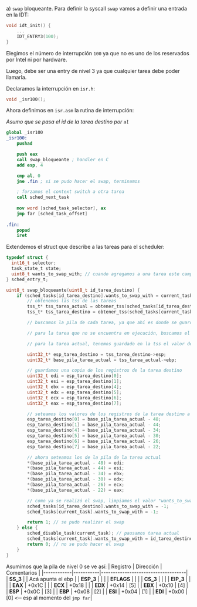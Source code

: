 a) `swap` bloqueante.
Para definir la syscall `swap` vamos a definir una entrada en la IDT:

```C
void idt_init() {
    ...
    IDT_ENTRY3(100);
}
```
Elegimos el número de interrupción `100` ya que no es uno de los reservados por Intel ni por hardware.

Luego, debe ser una entry de nivel 3 ya que cualquier tarea debe poder llamarla.

Declaramos la interrupción en `isr.h`:
```h
void _isr100();
```

Ahora definimos en `isr.asm` la rutina de interrupción:

*Asumo que se pasa el id de la tarea destino por `al`*

```nasm
global _isr100
_isr100:
    pushad

    push eax
    call swap_bloqueante ; handler en C
    add esp, 4 

    cmp al, 0
    jne .fin ; si se pudo hacer el swap, terminamos

    ; forzamos el context switch a otra tarea
    call sched_next_task
    
    mov word [sched_task_selector], ax
    jmp far [sched_task_offset]
    
.fin:
    popad
    iret
```
Extendemos el struct que describe a las tareas para el scheduler:

```C
typedef struct {
  int16_t selector;
  task_state_t state;
  uint8_t wants_to_swap_with; // cuando agregamos a una tarea este campo es -1, ya que no pertenece al índice de ninguna tarea
} sched_entry_t;

```

```C
uint8_t swap_bloqueante(uint8_t id_tarea_destino) {
    if (sched_tasks[id_tarea_destino].wants_to_swap_with = current_task){
        // obtenemos las tss de las tareas
        tss_t* tss_tarea_actual = obtener_tss(sched_tasks[id_tarea_destino].selector);
        tss_t* tss_tarea_destino = obtener_tss(sched_tasks[current_task].selector);

        // buscamos la pila de cada tarea, ya que ahí es donde se guardan los valores recientes de los registros y donde vamos a querer pisarlos para que se actualicen

        // para la tarea que no se encuentra en ejecución, buscamos el esp en la tss y nos movemos por la pila de nivel 0 de acuerdo al offset de cada registro

        // para la tarea actual, tenemos guardado en la tss el valor de la base de la pila de nivel 0 (que nunca cambia). Por lo que la vamos a usar para movernos en la pila de nivel 0 actual (desde la base tenemos que restar para movernos por la pila)

        uint32_t* esp_tarea_destino = tss_tarea_destino->esp;
        uint32_t* base_pila_tarea_actual = tss_tarea_actual->ebp;

        // guardamos una copia de los registros de la tarea destino
        uint32_t edi = esp_tarea_destino[0];
        uint32_t esi = esp_tarea_destino[1];
        uint32_t ebx = esp_tarea_destino[4];
        uint32_t edx = esp_tarea_destino[5];
        uint32_t ecx = esp_tarea_destino[6];
        uint32_t eax = esp_tarea_destino[7];

        // seteamos los valores de los registros de la tarea destino a los de la actual
        esp_tarea_destino[0] = base_pila_tarea_actual - 48;
        esp_tarea_destino[1] = base_pila_tarea_actual - 44;
        esp_tarea_destino[4] = base_pila_tarea_actual - 34;
        esp_tarea_destino[5] = base_pila_tarea_actual - 30;
        esp_tarea_destino[6] = base_pila_tarea_actual - 26;
        esp_tarea_destino[7] = base_pila_tarea_actual - 22;

        // ahora seteamos los de la pila de la tarea actual
        *(base_pila_tarea_actual - 48) = edi;
        *(base_pila_tarea_actual - 44) = esi;
        *(base_pila_tarea_actual - 34) = ebx;
        *(base_pila_tarea_actual - 30) = edx;
        *(base_pila_tarea_actual - 26) = ecx;
        *(base_pila_tarea_actual - 22) = eax;

        // como ya se realizó el swap, limpiamos el valor "wants_to_swap_with"
        sched_tasks[id_tarea_destino].wants_to_swap_with = -1;
        sched_tasks[current_task].wants_to_swap_with = -1; 

        return 1; // se pudo realizar el swap
    } else {
        sched_disable_task(current_task); // pausamos tarea actual
        sched_tasks[current_task].wants_to_swap_with = id_tarea_destino; // marcamos que desea swappear con la tarea destino y se queda esperando a que esta esté disponible para el swap
        return 0; // no se pudo hacer el swap
    }
}
```
Asumimos que la pila de nivel 0 se ve así:
| Registro   | Dirección | Comentarios                        |
|------------|-----------|------------------------------------|
| **SS_3**   |           | Acá apunta el ebp                  |
| **ESP_3**  |           |                                    |
| **EFLAGS** |           |                                    |
| **CS_3**   |           |                                    |
| **EIP_3**  |           |                                    |
| **EAX**    | +0x1C     |                                    |
| **ECX**    | +0x18     |                                    |
| **EDX**    | +0x14     | [5]                                |
| **EBX**    | +0x10     | [4]                                |
| **ESP**    | +0x0C     | [3]                                |
| **EBP**    | +0x08     | [2]                                |
| **ESI**    | +0x04     | [1]                                |
| **EDI**    | +0x00     | [0] <─ esp al momento del `jmp far`|

